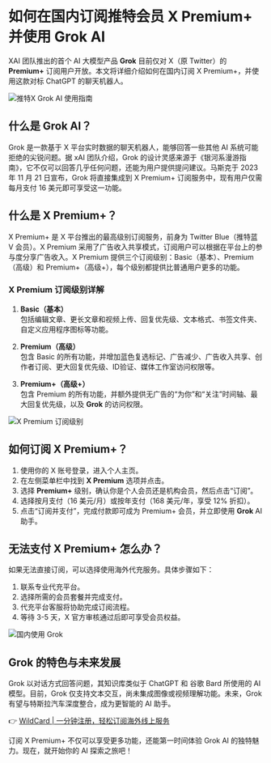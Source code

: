 # 如何在国内订阅推特会员 X Premium+ 并使用 Grok AI

XAI 团队推出的首个 AI 大模型产品 **Grok** 目前仅对 X（原 Twitter）的 **Premium+** 订阅用户开放。本文将详细介绍如何在国内订阅 X Premium+，并使用这款对标 ChatGPT 的聊天机器人。

![推特X Grok AI 使用指南](https://bbtdd.com/img/470610108780.webp)

## 什么是 Grok AI？

Grok 是一款基于 X 平台实时数据的聊天机器人，能够回答一些其他 AI 系统可能拒绝的尖锐问题。据 xAI 团队介绍，Grok 的设计灵感来源于《银河系漫游指南》，它不仅可以回答几乎任何问题，还能为用户提供提问建议。马斯克于 2023 年 11 月 21 日宣布，Grok 将直接集成到 X Premium+ 订阅服务中，现有用户仅需每月支付 16 美元即可享受这一功能。

## 什么是 X Premium+？

X Premium+ 是 X 平台推出的最高级别订阅服务，前身为 Twitter Blue（推特蓝 V 会员）。X Premium 采用了广告收入共享模式，订阅用户可以根据在平台上的参与度分享广告收入。X Premium 提供三个订阅级别：Basic（基本）、Premium（高级）和 Premium+（高级+），每个级别都提供比普通用户更多的功能。

### X Premium 订阅级别详解

1. **Basic（基本）**  
   包括编辑文章、更长文章和视频上传、回复优先级、文本格式、书签文件夹、自定义应用程序图标等功能。

2. **Premium（高级）**  
   包含 Basic 的所有功能，并增加蓝色复选标记、广告减少、广告收入共享、创作者订阅、更大回复优先级、ID验证、媒体工作室访问权限等。

3. **Premium+（高级+）**  
   包含 Premium 的所有功能，并额外提供无广告的“为你”和“关注”时间轴、最大回复优先级，以及 **Grok** 的访问权限。

![X Premium 订阅级别](https://bbtdd.com/img/8525692900606129.webp)

## 如何订阅 X Premium+？

1. 使用你的 X 账号登录，进入个人主页。  
2. 在左侧菜单栏中找到 **X Premium** 选项并点击。  
3. 选择 **Premium+** 级别，确认你是个人会员还是机构会员，然后点击“订阅”。  
4. 选择按月支付（16 美元/月）或按年支付（168 美元/年，享受 12% 折扣）。  
5. 点击“订阅并支付”，完成付款即可成为 Premium+ 会员，并立即使用 **Grok** AI 助手。

## 无法支付 X Premium+ 怎么办？

如果无法直接订阅，可以选择使用海外代充服务。具体步骤如下：  
1. 联系专业代充平台。  
2. 选择所需的会员套餐并完成支付。  
3. 代充平台客服将协助完成订阅流程。  
4. 等待 3-5 天，X 官方审核通过后即可享受会员权益。

![国内使用 Grok](https://bbtdd.com/img/837166650.webp)

## Grok 的特色与未来发展

Grok 以对话方式回答问题，其知识库类似于 ChatGPT 和 谷歌 Bard 所使用的 AI 模型。目前，Grok 仅支持文本交互，尚未集成图像或视频理解功能。未来，Grok 有望与特斯拉汽车深度整合，成为更智能的 AI 助手。

👉 [WildCard | 一分钟注册，轻松订阅海外线上服务](https://bbtdd.com/WildCard)

订阅 X Premium+ 不仅可以享受更多功能，还能第一时间体验 Grok AI 的独特魅力。现在，就开始你的 AI 探索之旅吧！
